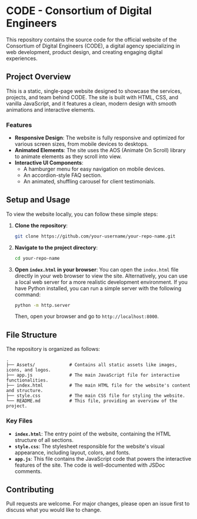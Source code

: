 # CODE - Consortium of Digital Engineers

This repository contains the source code for the official website of the Consortium of Digital Engineers (CODE), a digital agency specializing in web development, product design, and creating engaging digital experiences.

## Project Overview

This is a static, single-page website designed to showcase the services, projects, and team behind CODE. The site is built with HTML, CSS, and vanilla JavaScript, and it features a clean, modern design with smooth animations and interactive elements.

### Features

*   **Responsive Design**: The website is fully responsive and optimized for various screen sizes, from mobile devices to desktops.
*   **Animated Elements**: The site uses the AOS (Animate On Scroll) library to animate elements as they scroll into view.
*   **Interactive UI Components**:
    *   A hamburger menu for easy navigation on mobile devices.
    *   An accordion-style FAQ section.
    *   An animated, shuffling carousel for client testimonials.

## Setup and Usage

To view the website locally, you can follow these simple steps:

1.  **Clone the repository**:
    ```bash
    git clone https://github.com/your-username/your-repo-name.git
    ```
2.  **Navigate to the project directory**:
    ```bash
    cd your-repo-name
    ```
3.  **Open `index.html` in your browser**:
    You can open the `index.html` file directly in your web browser to view the site. Alternatively, you can use a local web server for a more realistic development environment. If you have Python installed, you can run a simple server with the following command:
    ```bash
    python -m http.server
    ```
    Then, open your browser and go to `http://localhost:8000`.

## File Structure

The repository is organized as follows:

```
.
├── Assets/             # Contains all static assets like images, icons, and logos.
├── app.js              # The main JavaScript file for interactive functionalities.
├── index.html          # The main HTML file for the website's content and structure.
├── style.css           # The main CSS file for styling the website.
└── README.md           # This file, providing an overview of the project.
```

### Key Files

*   **`index.html`**: The entry point of the website, containing the HTML structure of all sections.
*   **`style.css`**: The stylesheet responsible for the website's visual appearance, including layout, colors, and fonts.
*   **`app.js`**: This file contains the JavaScript code that powers the interactive features of the site. The code is well-documented with JSDoc comments.

## Contributing

Pull requests are welcome. For major changes, please open an issue first to discuss what you would like to change.
